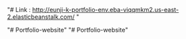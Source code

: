 "# Link : http://eunji-k-portfolio-env.eba-viqqmkm2.us-east-2.elasticbeanstalk.com/ "

"# Portfolio-website" 
"# Portfolio-website" 
